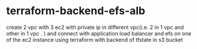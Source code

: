 # terraform-backend-efs-alb
create 2 vpc with 3 ec2 with private ip in different vpc(i.e. 2 in 1 vpc and other in 1 vpc . ) and connect with application load balancer and efs on one of the ec2 instance using terraform with backend of tfstate in s3 bucket 
